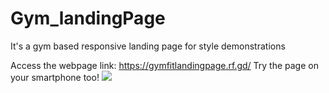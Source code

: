 # Gym_landingPage
It's a gym based responsive landing page for style demonstrations

Access the webpage link: https://gymfitlandingpage.rf.gd/
Try the page on your smartphone too!
<img src="preview.png">
